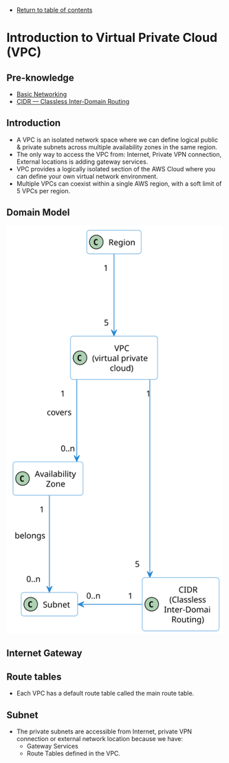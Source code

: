 * [Return to table of contents](../../README.md)
# Introduction to Virtual Private Cloud (VPC)
## Pre-knowledge
- [Basic Networking](./000a-basic-networking.md)
- [CIDR — Classless Inter-Domain Routing](./003-ec2.md#34-cidr--classless-inter-domain-routing)

## Introduction
- A VPC is an isolated network space where we can define logical public & private subnets across multiple availability zones in the same region.
- The only way to access the VPC from: Internet, Private VPN connection, External locations
is adding gateway services.
- VPC provides a logically isolated section of the AWS Cloud where you can define your own virtual network environment.
- Multiple VPCs can coexist within a single AWS region, with a soft limit of 5 VPCs per region.

## Domain Model
![VPC Domain Model](../uml/004-vpc/vpc-domain-model.svg)

## Internet Gateway

## Route tables
- Each VPC has a default route table called the main route table.


## Subnet
- The private subnets are accessible from Internet, private VPN connection or external network location because we have:
  - Gateway Services 
  - Route Tables
defined in the VPC. 

